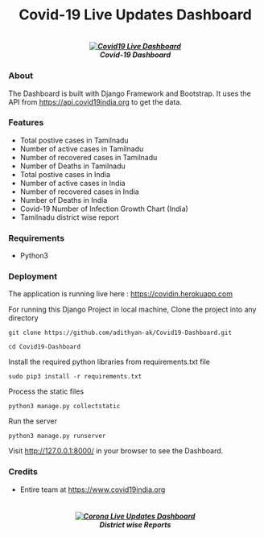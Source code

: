 <h1 align="center">Covid-19 Live Updates Dashboard</h1>

<h5 align="center">
  <br>
  <a href="https://github.com/adithyan-ak/Covid19-Dashboard"><img src="https://i.ibb.co/pvq2BCg/Screenshot.png" alt="Covid19 Live Dashboard"></a>
  <br>
  Covid-19 Dashboard
  <br>
</h5>

### About

The Dashboard is built with Django Framework and Bootstrap. It uses the API from https://api.covid19india.org to get the data. 

### Features

- Total postive cases in Tamilnadu
- Number of active cases in Tamilnadu
- Number of recovered cases in Tamilnadu
- Number of Deaths in Tamilnadu
- Total postive cases in India
- Number of active cases in India
- Number of recovered cases in India
- Number of Deaths in India
- Covid-19 Number of Infection Growth Chart (India)
- Tamilnadu district wise report

### Requirements

- Python3

### Deployment

The application is running live here : https://covidin.herokuapp.com

For running this Django Project in local machine, Clone the project into any directory

```git clone https://github.com/adithyan-ak/Covid19-Dashboard.git```

```cd Covid19-Dashboard```

Install the required python libraries from requirements.txt file

```sudo pip3 install -r requirements.txt```

Process the static files 

```python3 manage.py collectstatic```

Run the server

```python3 manage.py runserver```

Visit http://127.0.0.1:8000/ in your browser to see the Dashboard.

### Credits

- Entire team at https://www.covid19india.org

<h5 align="center">
  <br>
  <a href="https://github.com/adithyan-ak/Covid19-Dashboard"><img src="https://i.ibb.co/n0hQKnq/covidin-herokuapp-com.png" alt="Corona Live Updates Dashboard"></a>
  <br>
  District wise Reports
  <br>
</h5>
